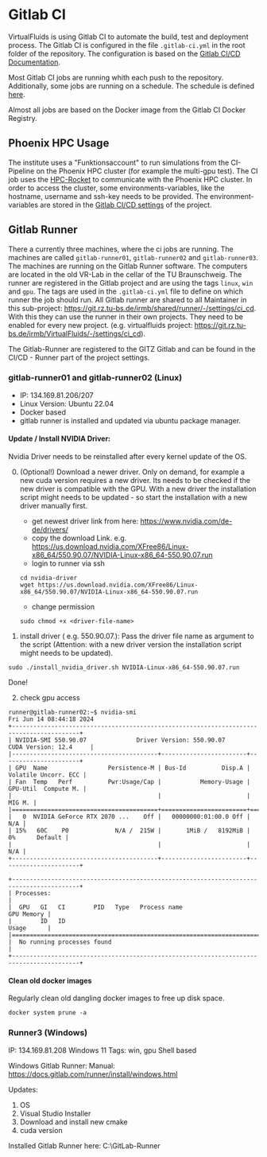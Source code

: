 <!-- SPDX-License-Identifier: GPL-3.0-or-later -->
<!-- SPDX-FileCopyrightText: Copyright © VirtualFluids Project contributors, see AUTHORS.md in root folder -->

# Gitlab CI

VirtualFluids is using Gitlab CI to automate the build, test and deployment process. The Gitlab CI is configured in the file `.gitlab-ci.yml` in the root folder of the repository. The configuration is based on the [Gitlab CI/CD Documentation](https://docs.gitlab.com/ee/ci/).

Most Gitlab CI jobs are running whith each push to the repository. Additionally, some jobs are running on a schedule. The schedule is defined [here](https://git.rz.tu-bs.de/irmb/VirtualFluids/-/pipeline_schedules).

Almost all jobs are based on the Docker image from the Gitlab CI Docker Registry.

## Phoenix HPC Usage
The institute uses a "Funktionsaccount" to run simulations from the CI-Pipeline on the Phoenix HPC cluster (for example the multi-gpu test).
The CI job uses the [HPC-Rocket](https://github.com/SvenMarcus/hpc-rocket) to communicate with the Phoenix HPC cluster. In order to access the cluster, some environments-variables, like the hostname, username and ssh-key needs to be provided. The environment-variables are stored in the [Gitlab CI/CD settings](https://git.rz.tu-bs.de/irmb/VirtualFluids/-/settings/ci_cd) of the project.

## Gitlab Runner

There a currently three machines, where the ci jobs are running. The machines are called `gitlab-runner01`, `gitlab-runner02` and `gitlab-runner03`. The machines are running on the Gitlab Runner software.
The computers are located in the old VR-Lab in the cellar of the TU Braunschweig.
The runner are registered in the Gitlab project and are using the tags `linux`, `win` and `gpu`. The tags are used in the `.gitlab-ci.yml` file to define on which runner the job should run.
All Gitlab runner are shared to all Maintainer in this sub-project: https://git.rz.tu-bs.de/irmb/shared/runner/-/settings/ci_cd.
With this they can use the runner in their own projects. They need to be enabled for every new project. (e.g. virtualfluids project: https://git.rz.tu-bs.de/irmb/VirtualFluids/-/settings/ci_cd).

The Gitlab-Runner are registered to the GITZ Gitlab and can be found in the CI/CD - Runner part of the project settings.


### gitlab-runner01 and gitlab-runner02 (Linux)
- IP: 134.169.81.206/207
- Linux Version: Ubuntu 22.04
- Docker based
- gitlab runner is installed and updated via ubuntu package manager.



#### Update / Install NVIDIA Driver:
Nvidia Driver needs to be reinstalled after every kernel update of the OS.

0. (Optional!) Download a newer driver. Only on demand, for example a new cuda version requires a new driver. Its needs to be checked if the new driver is compatible with the GPU. With a new driver the installation script might needs to be updated - so start the installation with a new driver manually first.
    - get newest driver link from here: https://www.nvidia.com/de-de/drivers/
    - copy the download Link. e.g. https://us.download.nvidia.com/XFree86/Linux-x86_64/550.90.07/NVIDIA-Linux-x86_64-550.90.07.run
    - login to runner via ssh
    ```
    cd nvidia-driver
    wget https://us.download.nvidia.com/XFree86/Linux-x86_64/550.90.07/NVIDIA-Linux-x86_64-550.90.07.run
    ```
    - change permission
    ```
    sudo chmod +x <driver-file-name>
    ```

1. install driver ( e.g. 550.90.07.):
Pass the driver file name as argument to the script (Attention: with a new driver version the installation script might needs to be updated).
```
sudo ./install_nvidia_driver.sh NVIDIA-Linux-x86_64-550.90.07.run
```

Done!

2. check gpu access
```
runner@gitlab-runner02:~$ nvidia-smi
Fri Jun 14 08:44:18 2024       
+-----------------------------------------------------------------------------------------+
| NVIDIA-SMI 550.90.07              Driver Version: 550.90.07      CUDA Version: 12.4     |
|-----------------------------------------+------------------------+----------------------+
| GPU  Name                 Persistence-M | Bus-Id          Disp.A | Volatile Uncorr. ECC |
| Fan  Temp   Perf          Pwr:Usage/Cap |           Memory-Usage | GPU-Util  Compute M. |
|                                         |                        |               MIG M. |
|=========================================+========================+======================|
|   0  NVIDIA GeForce RTX 2070 ...    Off |   00000000:01:00.0 Off |                  N/A |
| 15%   60C    P0             N/A /  215W |       1MiB /   8192MiB |      0%      Default |
|                                         |                        |                  N/A |
+-----------------------------------------+------------------------+----------------------+
                                                                                         
+-----------------------------------------------------------------------------------------+
| Processes:                                                                              |
|  GPU   GI   CI        PID   Type   Process name                              GPU Memory |
|        ID   ID                                                               Usage      |
|=========================================================================================|
|  No running processes found                                                             |
+-----------------------------------------------------------------------------------------+
```

#### Clean old docker images
Regularly clean old dangling docker images to free up disk space.
```
docker system prune -a
```

### Runner3 (Windows)
IP: 134.169.81.208
Windows 11
Tags: win, gpu
Shell based

Windows Gitlab Runner:
Manual: https://docs.gitlab.com/runner/install/windows.html

Updates:
1. OS
2. Visual Studio Installer
3. Download and install new cmake
4. cuda version

Installed Gitlab Runner here:
C:\GitLab-Runner